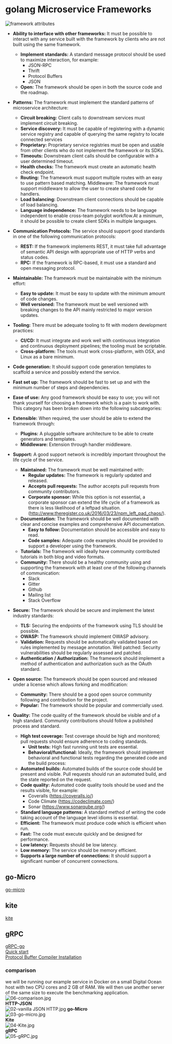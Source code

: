 # golang Microservice Frameworks
![framework attributes](./Img/1-framework_attributes.jpg)
* **Ability to interface with other frameworks:** It must be possible to interact with any service built with the framework by clients who are not built using the same framework.
  * **Implement standards:** A standard message protocol should be used to maximize interaction, for example:
    * JSON-RPC
    * Thrift
    * Protocol Buffers
    * JSON
  * **Open:** The framework should be open in both the source code and the roadmap.

* **Patterns:** The framework must implement the standard patterns of microservice architecture:
  * **Circuit breaking:** Client calls to downstream services must implement circuit breaking.
  * **Service discovery:** It must be capable of registering with a dynamic service registry and capable of querying the same registry to locate connected services
  * **Proprietary:** Proprietary service registries must be open and usable from other clients who do not implement the framework or its SDKs.
  * **Timeouts:** Downstream client calls should be configurable with a user determined timeout.
  * **Health checks:** The framework must create an automatic health check endpoint.
  * **Routing:** The framework must support multiple routes with an easy to use pattern based matching. Middleware: The framework must support middleware to allow the user to create shared code for handlers.
  * **Load balancing:** Downstream client connections should be capable of load balancing.
  * **Language independence:** The framework needs to be language independent to enable cross-team polyglot workflow.At a minimum, it should be possible to create client SDKs in multiple languages.

* **Communication Protocols:** The service should support good standards in one of the following communication protocols:
  * **REST:** If the framework implements REST, it must take full advantage of semantic API design with appropriate use of HTTP verbs and status codes.
  * **RPC:** If the framework is RPC-based, it must use a standard and open messaging protocol. 

* **Maintainable:** The framework must be maintainable with the minimum effort:
  * **Easy to update:** It must be easy to update with the minimum amount of code changes. 
  * **Well versioned:** The framework must be well versioned with breaking changes to the API mainly restricted to major version updates.

* **Tooling:** There must be adequate tooling to fit with modern development practices:
  * **CI/CD:** It must integrate and work well with continuous integration and continuous deployment pipelines; the tooling must be scriptable.
  * **Cross-platform:** The tools must work cross-platform, with OSX, and Linux as a bare minimum.
  
* **Code generation:** It should support code generation templates to scaffold a service and possibly extend the service.
* **Fast set up:** The framework should be fast to set up and with the minimum number of steps and dependencies.
* **Ease of use:** Any good framework should be easy to use; you will not thank yourself for choosing a framework which is a pain to work with. This category has been broken down into the following subcategories:
* **Extensible:** When required, the user should be able to extend the framework through: 
  * **Plugins:** A pluggable software architecture to be able to create generators and templates. 
  * **Middleware:** Extension through handler middleware.

* **Support:** A good support network is incredibly important throughout the life cycle of the service. 
  * **Maintained:** The framework must be well maintained with:
    * **Regular updates:** The framework is regularly updated and released.
    * **Accepts pull requests:** The author accepts pull requests from community contributors.
    * **Corporate sponsor:** While this option is not essential, a corporate sponsor can extend the life cycle of a framework as there is less likelihood of a leftpad situation. (http://www.theregister.co.uk/2016/03/23/npm_left_pad_chaos/).
  * **Documentation:** The framework should be well documented with clear and concise examples and comprehensive API documentation.
    * **Easy to follow:** Documentation should be accessible and easy to read.
    * **Code samples:** Adequate code examples should be provided to support a developer using the framework.
  * **Tutorials:** The framework will ideally have community contributed tutorials in both blog and video formats.
  * **Community:** There should be a healthy community using and supporting the framework with at least one of the following channels of communication:
    * Slack
    * Gitter
    * Github
    * Mailing list
    * Stack Overflow

* **Secure:** The framework should be secure and implement the latest industry standards:
  * **TLS:** Securing the endpoints of the framework using TLS should be possible.
  * **OWASP:** The framework should implement OWASP advisory.
  * **Validation:** Requests should be automatically validated based on rules implemented by message annotation. Well patched: Security vulnerabilities should be regularly assessed and patched.
  * **Authentication / Authorization:** The framework should implement a method of authentication and authorization such as the OAuth standard.
      
* **Open source:** The framework should be open sourced and released under a license which allows forking and modification:
  * **Community:** There should be a good open source community following and contribution for the project.
  * **Popular:** The framework should be popular and commercially used.
      
* **Quality:** The code quality of the framework should be visible and of a high standard. Community contributions should follow a published process and standard.
  * **High test coverage:** Test coverage should be high and monitored; pull requests should ensure adherence to coding standards.
    * **Unit tests:** High fast running unit tests are essential.
    * **Behavioral/functional:** Ideally, the framework should implement behavioral and functional tests regarding the generated code and the build process:
  * **Automated builds:** Automated builds of the source code should be present and visible. Pull requests should run an automated build, and the state reported on the request.
  * **Code quality:** Automated code quality tools should be used and the results visible, for example:
    * Coveralls (https://coveralls.io/)
    * Code Climate (https://codeclimate.com/)
    * Sonar (https://www.sonarqube.org/)
  * **Standard language patterns:** A standard method of writing the code taking account of the language level idioms is essential.
  * **Efficient:** The framework must produce code which is efficient when run.
  * **Fast:** The code must execute quickly and be designed for performance.
  * **Low latency:** Requests should be low latency.
  * **Low memory:** The service should be memory efficient.
  * **Supports a large number of connections:** It should support a significant number of concurrent connections.

## go-Micro
[go-micro](https://github.com/go-micro/go-micro)
## kite
[kite](https://github.com/koding/kite)
## gRPC
[gRPC-go](https://github.com/grpc/grpc-go)<br/>
[Quick start](https://grpc.io/docs/languages/go/quickstart/)<br/>
[Protocol Buffer Compiler Installation](https://grpc.io/docs/protoc-installation/)<br/>

### comparison 
we will be running our example service in Docker on a small Digital Ocean host with two CPU cores and 2 GB of RAM. We will then use another server of the same size to execute the benchmarking application.
![06-comparison.jpg](Img%2F06-comparison.jpg)<br/>
**HTTP-JSON** <br/>
![02-vanilla JSON HTTP.jpg](Img%2F02-vanilla%20JSON%20HTTP.jpg)
**go-Micro** <br/>
![03-go-micro.jpg](Img%2F03-go-micro.jpg) <br/>
**Kite**<br/>
![04-Kite.jpg](Img%2F04-Kite.jpg)<br/>
**gRPC**<br/>
![05-gRPC.jpg](Img%2F05-gRPC.jpg)



